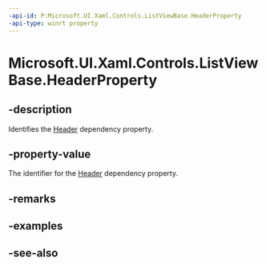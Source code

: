 ```yaml
---
-api-id: P:Microsoft.UI.Xaml.Controls.ListViewBase.HeaderProperty
-api-type: winrt property
---
```


<!-- Property syntax
public Windows.UI.Xaml.DependencyProperty HeaderProperty { get; }
-->

# Microsoft.UI.Xaml.Controls.ListViewBase.HeaderProperty

## -description
Identifies the [Header](listviewbase_header.md) dependency property.

## -property-value
The identifier for the [Header](listviewbase_header.md) dependency property.

## -remarks

## -examples

## -see-also
